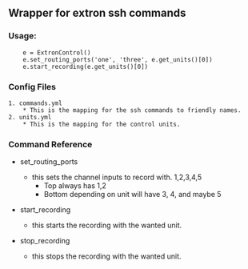 ## Wrapper for extron ssh commands

### Usage:
```buildoutcfg
    e = ExtronControl()
    e.set_routing_ports('one', 'three', e.get_units()[0])
    e.start_recording(e.get_units()[0])
```

### Config Files
    1. commands.yml
        * This is the mapping for the ssh commands to friendly names.
    2. units.yml
        * This is the mapping for the control units. 
### Command Reference
* set_routing_ports
    - this sets the channel inputs to record with. 1,2,3,4,5
        - Top always has 1,2 
        - Bottom depending on unit will have 3, 4, and maybe 5
        
* start_recording
    - this starts the recording with the wanted unit.

* stop_recording
    - this stops the recording with the wanted unit.